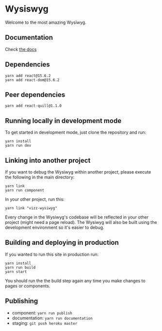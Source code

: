 # Wysiswyg
Welcome to the most amazing Wysiwyg.

## Documentation
Check [the docs](https://resource-watch.github.io/vizz-wysiwyg/styleguide/)

## Dependencies
    yarn add react@15.6.2
    yarn add react-dom@15.6.2

## Peer dependencies
    yarn add react-quill@1.1.0

## Running locally in development mode
To get started in development mode, just clone the repository and run:

    yarn install
    yarn run dev

## Linking into another project
If you want to debug the Wysiwyg within another project, please execute the following in the main directory:

    yarn link
    yarn run component

In your other project, run this:

    yarn link "vizz-wysiwyg"

Every change in the Wysiwyg's codebase will be reflected in your other project (might need a page reload). The Wysiwyg will also be built using the development environment so it's easier to debug.

## Building and deploying in production
If you wanted to run this site in production run:

    yarn install
    yarn run build
    yarn start

You should run the the build step again any time you make changes to pages or
components.

## Publishing
- component: `yarn run publish`
- documentation: `yarn run documentation`
- staging: `git push heroku master`
